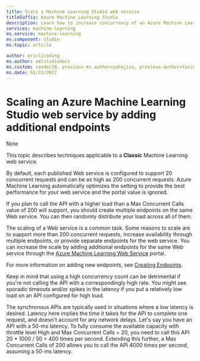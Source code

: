 ```yaml
---
title: Scale a Machine Learning Studio web service
titleSuffix: Azure Machine Learning Studio
description: Learn how to increase concurrency of an Azure Machine Learning Studio web service by adding additional endpoints.
services: machine-learning
ms.service: machine-learning
ms.component: studio
ms.topic: article

author: ericlicoding
ms.author: amlstudiodocs
ms.custom: seodec18, previous-ms.author=yahajiza, previous-author=YasinMSFT
ms.date: 01/23/2017
---
```

# Scaling an Azure Machine Learning Studio web service by adding additional endpoints
> [!NOTE]
> This topic describes techniques applicable to a **Classic** Machine Learning web service. 
> 
> 

By default, each published Web service is configured to support 20 concurrent requests and can be as high as 200 concurrent requests. Azure Machine Learning automatically optimizes the setting to provide the best performance for your web service and the portal value is ignored. 

If you plan to call the API with a higher load than a Max Concurrent Calls value of 200 will support, you should create multiple endpoints on the same Web service. You can then randomly distribute your load across all of them.

The scaling of a Web service is a common task. Some reasons to scale are to support more than 200 concurrent requests, increase availability through multiple endpoints, or provide separate endpoints for the web service. You can increase the scale by adding additional endpoints for the same Web service through the [Azure Machine Learning Web Service](https://services.azureml.net/) portal.

For more information on adding new endpoints, see [Creating Endpoints](create-endpoint.md).

Keep in mind that using a high concurrency count can be detrimental if you're not calling the API with a correspondingly high rate. You might see sporadic timeouts and/or spikes in the latency if you put a relatively low load on an API configured for high load.

The synchronous APIs are typically used in situations where a low latency is desired. Latency here implies the time it takes for the API to complete one request, and doesn't account for any network delays. Let's say you have an API with a 50-ms latency. To fully consume the available capacity with throttle level High and Max Concurrent Calls = 20, you need to call this API 20 * 1000 / 50 = 400 times per second. Extending this further, a Max Concurrent Calls of 200 allows you to call the API 4000 times per second, assuming a 50-ms latency.

<!--Image references-->
[1]: ./media/scaling-webservice/machlearn-1.png
[2]: ./media/scaling-webservice/machlearn-2.png
